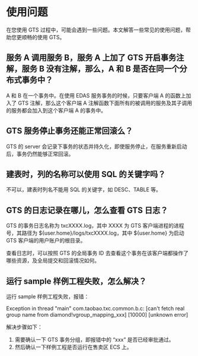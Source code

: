 # 使用问题

在您使用 GTS 过程中，可能会遇到一些问题。本文解答一些常见的使用问题，帮助您更顺畅的使用 GTS。

## 服务 A 调用服务 B，服务 A 上加了 GTS 开启事务注解，服务 B 没有注解，那么，A 和 B 是否在同一个分布式事务中？

A 和 B 在一个事务中。在使用 EDAS 服务事务的时候，只要客户端 A 的函数上加入了 GTS 注解，那么这个客户端 A 注解函数下面所有的被调用的服务及其子调用的服务都会加入到这个客户端 A 的事务中。

## GTS 服务停止事务还能正常回滚么？

GTS 的 server 会记录下事务的状态并持久化，即使服务停止，在服务重新启动后，事务仍然能够正常回滚。

## 建表时，列的名称可以使用 SQL 的关键字吗？

不可以，建表时列名不能用 SQL 的关键字，如 DESC、TABLE 等。

## GTS 的日志记录在哪儿，怎么查看 GTS 日志？

GTS 的事务日志名称为 txcXXXX.log，其中 XXXX 为 GTS 客户端进程的进程号，其路径为 $\{user.home\}/logs/txcXXXX.log，其中 $\{user.home\} 为启动 GTS 客户端的用户账户的根目录。

查看日志时，可以按照 GTS 的全局事务 ID 去查看这个事务在该客户端都操作了哪些资源，及全局提交和回滚情况如何。

## 运行 sample 样例工程失败，怎么解决？

运行 sample 样例工程失败，报错：

Exception in thread "main" com.taobao.txc.common.b.c: \[can't fetch real group name from diamond!vgroup\_mapping\_xxx\] \[10000\] \[unknown error\]

解决步骤如下：

1.  需要确认一下 GTS 事务分组，即报错中的 “xxx” 是否已经审批通过。
2.  然后确认一下样例工程是否运行在售卖区 ECS 上。


